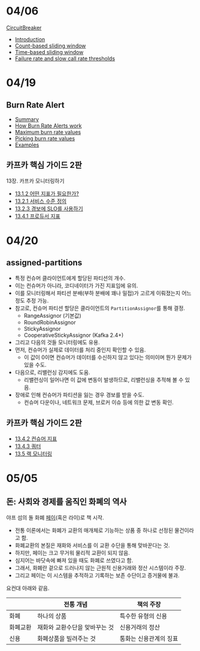 # 04/06

[CircuitBreaker](https://github.com/codehumane/what-i-learned/blob/master/document/resilience4j-circuitbreaker.md#circuitbreaker)

- [Introduction](https://github.com/codehumane/what-i-learned/blob/master/document/resilience4j-circuitbreaker.md#introduction)
- [Count-based sliding window](https://github.com/codehumane/what-i-learned/blob/master/document/resilience4j-circuitbreaker.md#count-based-sliding-window)
- [Time-based sliding window](https://github.com/codehumane/what-i-learned/blob/master/document/resilience4j-circuitbreaker.md#time-based-sliding-window)
- [Failure rate and slow call rate thresholds](https://github.com/codehumane/what-i-learned/blob/master/document/resilience4j-circuitbreaker.md#failure-rate-and-slow-call-rate-thresholds)

# 04/19

## Burn Rate Alert

- [Summary](https://github.com/codehumane/what-i-learned/blob/master/document/burn-rate.md#summary)
- [How Burn Rate Alerts work](https://github.com/codehumane/what-i-learned/blob/master/document/burn-rate.md#how-burn-rate-alerts-work)
- [Maximum burn rate values](https://github.com/codehumane/what-i-learned/blob/master/document/burn-rate.md#maximum-burn-rate-values)
- [Picking burn rate values](https://github.com/codehumane/what-i-learned/blob/master/document/burn-rate.md#picking-burn-rate-values)
- [Examples](https://github.com/codehumane/what-i-learned/blob/master/document/burn-rate.md#examples)

## 카프카 핵심 가이드 2판

13장. 카프카 모니터링하기

- [13.1.2 어떤 지표가 필요한가?](https://github.com/codehumane/what-i-learned/blob/master/book/ktdg-2e/README.md#1312-%EC%96%B4%EB%96%A4-%EC%A7%80%ED%91%9C%EA%B0%80-%ED%95%84%EC%9A%94%ED%95%9C%EA%B0%80)
- [13.2.1 서비스 수준 정의](https://github.com/codehumane/what-i-learned/blob/master/book/ktdg-2e/README.md#1321-%EC%84%9C%EB%B9%84%EC%8A%A4-%EC%88%98%EC%A4%80-%EC%A0%95%EC%9D%98)
- [13.2.3 경보에 SLO를 사용하기](https://github.com/codehumane/what-i-learned/blob/master/book/ktdg-2e/README.md#1323-%EA%B2%BD%EB%B3%B4%EC%97%90-slo%EB%A5%BC-%EC%82%AC%EC%9A%A9%ED%95%98%EA%B8%B0)
- [13.4.1 프로듀서 지표](https://github.com/codehumane/what-i-learned/blob/master/book/ktdg-2e/README.md#1341-%ED%94%84%EB%A1%9C%EB%93%80%EC%84%9C-%EC%A7%80%ED%91%9C)

# 04/20

## assigned-partitions

- 특정 컨슈머 클라이언트에게 할당된 파티션의 개수.
- 이는 컨슈머가 아니라, 코디네이터가 가진 지표임에 유의.
- 이를 모니터링해서 파티션 분배(부하 분배에 꽤나 밀접)가 고르게 이뤄졌는지 어느 정도 추정 가능.
- 참고로, 컨슈머 파티션 할당은 클라이언트의 `PartitionAssignor`를 통해 결정.
  - RangeAssignor (기본값)
  - RoundRobinAssignor
  - StickyAssignor
  - CooperativeStickyAssignor (Kafka 2.4+)
- 그리고 다음의 것들 모니터링에도 유용.
- 먼저, 컨슈머가 실제로 데이터를 처리 중인지 확인할 수 있음.
  - 이 값이 0이면 컨슈머가 데이터를 수신하지 않고 있다는 의미이며 뭔가 문제가 있을 수도.
- 다음으로, 리밸런싱 감지에도 도움.
  - 리밸런싱이 일어나면 이 값에 변동이 발생하므로, 리밸런싱을 추적해 볼 수 있음.
- 장애로 인해 컨슈머가 파티션을 잃는 경우 경보를 받을 수도.
  - 컨슈머 다운이나, 네트워크 문제, 브로커 이슈 등에 의한 값 변동 확인.

## 카프카 핵심 가이드 2판

- [13.4.2 컨슈머 지표](https://github.com/codehumane/what-i-learned/blob/master/book/ktdg-2e/README.md#1342-%EC%BB%A8%EC%8A%88%EB%A8%B8-%EC%A7%80%ED%91%9C)
- [13.4.3 쿼터](https://github.com/codehumane/what-i-learned/blob/master/book/ktdg-2e/README.md#1343-%EC%BF%BC%ED%84%B0)
- [13.5 랙 모니터링](https://github.com/codehumane/what-i-learned/blob/master/book/ktdg-2e/README.md#135-%EB%9E%99-%EB%AA%A8%EB%8B%88%ED%84%B0%EB%A7%81)

# 05/05

## 돈: 사회와 경제를 움직인 화폐의 역사

야프 섬의 돌 화폐 [페이](https://en.wikipedia.org/wiki/Rai_stones)(혹은 라이)로 책 시작.

- 전통 이론에서는 화폐가 교환의 매개체로 기능하는 상품 중 하나로 선정된 물건이라고 함.
- 화폐교환의 본질은 재화와 서비스를 이 교환 수단을 통해 맞바꾼다는 것.
- 하지만, 페이는 크고 무거워 물리적 교환이 되지 않음.
- 심지어는 바닷속에 빠져 있을 때도 화폐로 쓰였다고 함.
- 그래서, 화폐란 겉으로 드러나지 않는 근원적 신용거래와 정산 시스템이라 주장.
- 그리고 페이는 이 시스템을 추적하고 기록하는 보존 수단이고 증거물에 불과.

요컨대 아래와 같음.

|      | 전통 개념            | 책의 주장        |
|------|------------------|--------------|
| 화폐   | 하나의 상품           | 특수한 유형의 신용   |
| 화폐교환 | 재화와 교환수단을 맞바꾸는 것 | 신용거래의 정산     |
| 신용   | 화폐상품을 빌려주는 것     | 통화는 신용관계의 징표 | 
